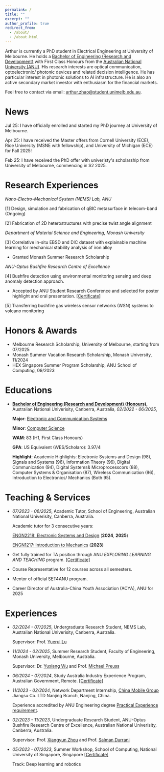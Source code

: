 ```yaml
---
permalink: /
title: ""
excerpt: ""
author_profile: true
redirect_from: 
  - /about/
  - /about.html
---
```



<span class='anchor' id='about-me'></span>

Arthur is currently a PhD student in Electrical Engineering at University of Melbourne. He holds a [Bachelor of Engineering (Research and Development)](https://programsandcourses.anu.edu.au/2022/program/aenrd) with First Class Honours from the [Australian National University (ANU)](https://www.anu.edu.au/). His research interests are optical communication, optoelectronic/ photonic devices and related decision intelligence. He has particular interest in photonic solutions to AI infrastructure. He is also an active secondary market investor with enthusiasm for the financial markets.

Feel free to contact via email: [arthur.zhao@student.unimelb.edu.au](mailto:arthur.zhao@student.unimelb.edu.au).

# News
Jul 25: I have officially enrolled and started my PhD journey at University of Melbourne.

Apr 25: I have received the Master offers from Cornell University (ECE), Rice University (MSNE with fellowship), and University of Michigan (ECE) for Fall 2025!

Feb 25: I have received the PhD offer with univeristy's scholarship from University of Melbourne, commencing in S2 2025.

# Research Experiences

_Nano-Electro-Mechanical System (NEMS) Lab, ANU_

[1] Design, simulation and fabrication of qBIC metasurface in telecom-band (Ongoing)

[2] Fabrication of 2D heterostructures with precise twist angle alignment

_Department of Material Science and Engineering, Monash University_

[3] Correlative in-situ EBSD and DIC dataset with explainable machine learning for mechanical stability analysis of iron alloy
- Granted Monash Summer Research Scholarship

_ANU-Optus Bushfire Research Centre of Excellence_

[4] Bushfire detection using environmental monitoring sensing and deep anomaly detection approach. 

- Accepted by ANU Student Research Conference and selected for poster highlight and oral presentation. [[Certificate]](https://www.dropbox.com/scl/fi/qg1qkju45z6fki7b0gsh7/Certificate-of-Participation.jpg?rlkey=o5z3x0adiclo49qysgs7cnmks&st=sr7i8b21&dl=0)

[5] Transferring bushfire gas wireless sensor networks (WSN) systems to volcano monitoring


# Honors & Awards
- Melbourne Research Scholarship, University of Melbourne, starting from 07/2025
- Monash Summer Vacation Research Scholarship, Monash University, 11/2024
- HEX Singapore Summer Program Scholarship, ANU School of Computing, 09/2023

# Educations
- [**Bachelor of Engineering (Research and Development) (Honours)**](https://programsandcourses.anu.edu.au/2022/program/aenrd), Australian National Univerisity, Canberra, Australia, *02/2022 - 06/2025*,

  **Major**: [Electronic and Communication Systems](https://programsandcourses.anu.edu.au/2022/major/ELCO-MAJ)

  **Minor**: [Computer Science](https://programsandcourses.anu.edu.au/2022/minor/csci-min)

  **WAM**: 83 (H1, First Class Honours)

  **GPA**: US Equivalent (WES/Scholaro): 3.97/4

  **Highlight**: Academic Highlights: Electronic Systems and Design (98), Signals and Systems (96), Information Theory (96), Digital Communication (94), Digital Systems& Microprocesscors (88), Computer Systems & Organisation (87), Wireless Communication (86), Introduction to Electronics/ Mechanics (Both 95).


# Teaching & Services
- *07/2023 - 06/2025*, Academic Tutor, School of Engineering, Australian National Univerisity, Canberra, Australia.

  Academic tutor for 3 consecutive years:

    [ENGN2218: Electronic Systems and Design](https://programsandcourses.anu.edu.au/2024/course/engn2218) (**2024**, **2025**)

    [ENGN1217: Introduction to Mechanics](https://programsandcourses.anu.edu.au/2023/course/engn1217) (**2023**)

- Get fully trained for TA position through ANU _EXPLORING LEARNING AND TEACHING_ program. [[Certificate]](https://www.dropbox.com/scl/fi/ackxbpnhggc1vzbo9tb1q/ELT-Certificate-ZHAO-Arthur.pdf?rlkey=d8gd61wcoko5bvt4mob56w7e7&st=mbhn5qey&dl=0) 
- Course Representative for 12 courses across all semesters.
- Mentor of official SET4ANU program.
- Career Director of Australia-China Youth Association (ACYA), ANU for 2025

# Experiences

- *02/2024 - 07/2025*, Undergraduate Research Student, NEMS Lab, Australian National Univerisity, Canberra, Australia.

  Supervisor: Prof. [Yuerui Lu](https://eng.anu.edu.au/people/yuerui-lu/)

- *11/2024 - 02/2025*, Summer Research Student, Faculty of Engineering, Monash University, Melbourne, Australia.

  Supervisor: Dr. [Yuxiang Wu](https://scholar.google.com/citations?user=1JBjOO8AAAAJ&hl=en) and Prof. [Michael Preuss](https://research.monash.edu/en/persons/michael-preuss)

- *06/2024 - 07/2024*, Study Australia Industry Experience Program, Australian Government, Remote. [[Certificate]](https://www.dropbox.com/scl/fi/di7x8nk4fe4nnrtnw7nkr/Study-Australia-Industry-Experience-Program.pdf?rlkey=yimvd2thfq7qshdcij27rb36g&st=9yvzi4u3&dl=0)

- *11/2023 - 02/2024*, Network Department Internship, [China Mobile Group](https://www.chinamobileltd.com/en/global/home.php) Jiangsu Co. LTD Nanjing Branch, Nanjing, China.

  Experience accredited by ANU Engineering degree [Practical Experience requirement](https://programsandcourses.anu.edu.au/course/engn3100).

- *02/2023 - 11/2023*, Undergraduate Research Student, ANU-Optus Bushfire Research Centre of Excellence, Australian National Univerisity, Canberra, Australia.

  Supervisor: Prof. [Xiangyun Zhou](https://sites.google.com/view/xiangyun-zhou/) and Prof. [Salman Durrani](https://eng.anu.edu.au/people/salman-durrani/)

- *05/2023 - 07/2023*, Summer Workshop, School of Computing, National University of Singapore, Singapore [[Certificate]](https://www.dropbox.com/scl/fi/o7po6h4s5svmsimdea9a3/Certificate-of-Completion.jpg?rlkey=k2iwh9r0wtzhvu3f0wmse0w0k&st=ndk1yacg&dl=0)

  Track: Deep learning and robotics

